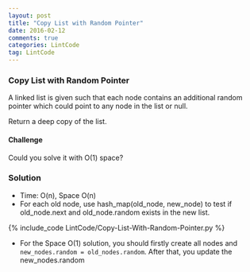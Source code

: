 ```yaml
---
layout: post
title: "Copy List with Random Pointer"
date: 2016-02-12
comments: true
categories: LintCode
tag: LintCode
---
```


### Copy List with Random Pointer
A linked list is given such that each node contains an additional random pointer which could point to any node in the list or null.

Return a deep copy of the list.

#### Challenge
Could you solve it with O(1) space?

<!--more-->
### Solution
* Time: O(n), Space O(n)
* For each old node, use hash_map(old_node, new_node) to test if old_node.next and old_node.random exists in the new list.

{% include_code LintCode/Copy-List-With-Random-Pointer.py %}

* For the Space O(1) solution, you should firstly create all nodes and `new_nodes.random = old_nodes.random`. After that, you update the new_nodes.random

 
